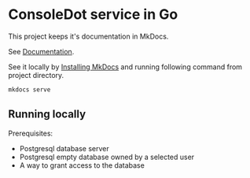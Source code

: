 # ConsoleDot service in Go

This project keeps it's documentation in MkDocs.

See [Documentation](docs/index.md).

See it locally by [Installing MkDocs](https://www.mkdocs.org/getting-started/#installation)
and running following command from project directory.

```sh
mkdocs serve
```

## Running locally

Prerequisites:

* Postgresql database server
* Postgresql empty database owned by a selected user
* A way to grant access to the database